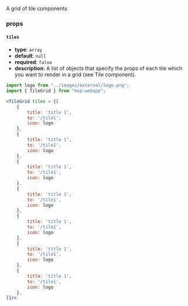 A grid of tile components

### **props**
#### **`tiles`**
- **type**: `array`
- **default**: `null`
- **required**: `false`
- **description**: A list of objects that specify the props of each tile which you want to render in a grid (see Tile component).


``` jsx
import logo from "../images/external/logo.png";
import { TileGrid } from "mvp-webapp";

<TileGrid tiles = {[
    {
        title: 'title 1',
        to: '/tile1',
        icon: logo
    },
    {
        title: 'title 1',
        to: '/tile1',
        icon: logo
    },
    {
        title: 'title 1',
        to: '/tile1',
        icon: logo
    },
    {
        title: 'title 1',
        to: '/tile1',
        icon: logo
    },
    {
        title: 'title 1',
        to: '/tile1',
        icon: logo
    },
    {
        title: 'title 1',
        to: '/tile1',
        icon: logo
    },
    {
        title: 'title 1',
        to: '/tile1',
        icon: logo
    },
]}/>

```